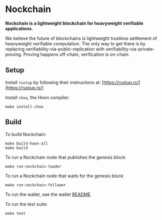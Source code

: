# Nockchain

**Nockchain is a lightweight blockchain for heavyweight verifiable applications.**


We believe the future of blockchains is lightweight trustless settlement of heavyweight verifiable computation. The only way to get there is by replacing verifiability-via-public-replication with verifiability-via-private-proving. Proving happens off-chain; verification is on-chain.


## Setup

Install `rustup` by following their instructions at: [https://rustup.rs/](https://rustup.rs/)

Install `choo`, the Hoon compiler:

```
make install-choo
```


## Build

To build Nockchain:

```
make build-hoon-all
make build
```

To run a Nockchain node that publishes the genesis block:

```
make run-nockchain-leader
```


To run a Nockchain node that waits for the genesis block:

```
make run-nockchain-follower
```

To run the wallet, see the wallet [README](./crates/wallet/README.md).


To run the test suite:

```
make test
```

